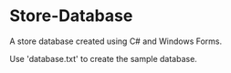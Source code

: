 # Store-Database
A store database created using C# and Windows Forms.

Use 'database.txt' to create the sample database. 
